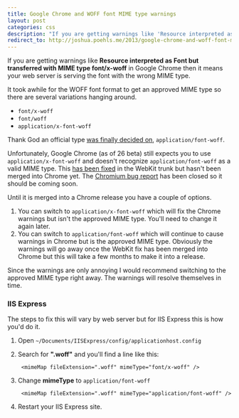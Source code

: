 ```yaml
---
title: Google Chrome and WOFF font MIME type warnings
layout: post
categories: css
description: "If you are getting warnings like 'Resource interpreted as Font but transferred with MIME type font/x-woff' in Google Chrome then it means your web server is serving the font with the wrong MIME type. I'll show you how to fix that."
redirect_to: http://joshua.poehls.me/2013/google-chrome-and-woff-font-mime-type-warnings
---
```


If you are getting warnings like **Resource interpreted as Font but transferred with MIME type font/x-woff** in Google Chrome then it means your web server is serving the font with the wrong MIME type.

It took awhile for the WOFF font format to get an approved MIME type so there are several variations hanging around.

* `font/x-woff`
* `font/woff`
* `application/x-font-woff`

Thank God an official type [was finally decided on](http://www.w3.org/TR/WOFF/#appendix-b), `application/font-woff`.

Unfortunately, Google Chrome (as of 26 beta) still expects you to use `application/x-font-woff` and doesn't recognize `application/font-woff` as a valid MIME type. This [has been fixed](https://bugs.webkit.org/show_bug.cgi?id=111418) in the WebKit trunk but hasn't been merged into Chrome yet. The [Chromium bug report](https://code.google.com/p/chromium/issues/detail?id=178823) has been closed so it should be coming soon.

Until it is merged into a Chrome release you have a couple of options.

1. You can switch to `application/x-font-woff` which will fix the Chrome warnings but isn't the approved MIME type. You'll need to change it again later.
2. You can switch to `application/font-woff` which will continue to cause warnings in Chrome but is the approved MIME type. Obviously the warnings will go away once the WebKit fix has been merged into Chrome but this will take a few months to make it into a release.

Since the warnings are only annoying I would recommend switching to the approved MIME type right away. The warnings will resolve themselves in time.

### IIS Express

The steps to fix this will vary by web server but for IIS Express this is how you'd do it.

1. Open `~/Documents/IISExpress/config/applicationhost.config`
2. Search for **".woff"** and you'll find a line like this:

        <mimeMap fileExtension=".woff" mimeType="font/x-woff" />
3. Change **mimeType** to `application/font-woff`

        <mimeMap fileExtension=".woff" mimeType="application/font-woff" />
4. Restart your IIS Express site.